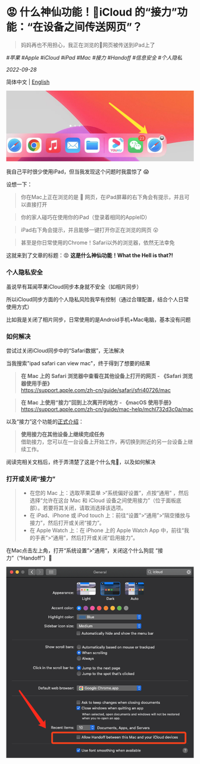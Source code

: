 # 😡 什么神仙功能！🍎iCloud 的“接力”功能：“在设备之间传送网页”？

> 妈妈再也不用担心，我正在浏览的🔞网页被传送到iPad上了

*#苹果 #Apple #iCloud #iPad #Mac #接力 #Handoff #信息安全 #个人隐私*

*2022-09-28*

简体中文 | [English](./wtf-is-that-mac-icloud-handoff-en.md)

<img width=600 src=WX20220928-180550.png>

我自己平时很少使用iPad，但当我发现这个问题时我震惊了 😱

设想一下：

> 你在Mac上正在浏览的是 🔞 网页，在iPad屏幕的右下角会有提示，并且可以直接打开

> 你的家人碰巧在使用你的iPad（登录着相同的AppleID）

> iPad右下角会提示，并且能够一键打开你正在浏览的网页 😲

> 甚至是你日常使用的Chrome！Safari以外的浏览器，依然无法幸免

这就来到了文章的标题：😡 **这是什么神仙功能！What the Hell is that?!**

### 个人隐私安全

虽说早有耳闻苹果iCloud同步本身就不安全（如相片同步）

所以iCloud同步方面的个人隐私风险我早有控制（通过合理配置，结合个人日常使用方式）

比如我是关闭了相片同步，日常使用的是Android手机+Mac电脑，基本没有问题

### 如何解决

尝试过关闭iCloud同步中的“Safari数据”，无法解决

当我搜索"ipad safari can view mac"，终于得到了想要的结果

> **在 Mac 上的 Safari 浏览器中查看在其他设备上打开的网页 - 
《Safari 浏览器使用手册》**<br>
> https://support.apple.com/zh-cn/guide/safari/sfri40726/mac

> **在 Mac 上使用“接力”回到上次离开的地方 - 
《macOS 使用手册》**<br>
> https://support.apple.com/zh-cn/guide/mac-help/mchl732d3c0a/mac

以及“接力”这个功能的[正式介绍](https://support.apple.com/zh-cn/HT209455)：

> **使用接力在其他设备上继续完成任务**<br>
> 借助接力，您可以在一台设备上开始工作，再切换到附近的另一台设备上继续工作。

阅读完相关文档后，终于弄清楚了这是个什么鬼👻，以及如何解决

### 打开或关闭“接力”

> - 在您的 Mac 上：选取苹果菜单 >“系统偏好设置”，点按“通用” ，然后选择“允许在这台 Mac 和 iCloud 设备之间使用接力”（位于面板底部）。若要将其关闭，请取消选择该选项。
> - 在 iPad、iPhone 或 iPod touch 上：前往“设置”>“通用”>“隔空播放与接力”，然后打开或关闭“接力”。
> - 在 Apple Watch 上：在 iPhone 上的 Apple Watch App 中，前往“我的手表”>“通用”，然后打开或关闭“启用接力”。

在Mac点击左上角，打开“系统设置”>“通用“，关闭这个什么狗屁 “接力”（“Handoff”）💩

![](WX20220928-175618.png)
